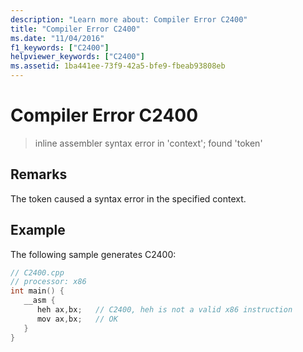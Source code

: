 ```yaml
---
description: "Learn more about: Compiler Error C2400"
title: "Compiler Error C2400"
ms.date: "11/04/2016"
f1_keywords: ["C2400"]
helpviewer_keywords: ["C2400"]
ms.assetid: 1ba441ee-73f9-42a5-bfe9-fbeab93808eb
---
```

# Compiler Error C2400

> inline assembler syntax error in 'context'; found 'token'

## Remarks

The token caused a syntax error in the specified context.

## Example

The following sample generates C2400:

```cpp
// C2400.cpp
// processor: x86
int main() {
   __asm {
      heh ax,bx;   // C2400, heh is not a valid x86 instruction
      mov ax,bx;   // OK
   }
}
```
